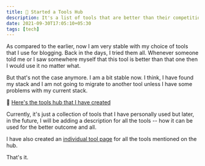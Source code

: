 ```yaml
---
title: 📢 Started a Tools Hub
description: It's a list of tools that are better than their competition.
date: 2021-09-30T17:05:10+05:30
tags: [tech]
---
```


As compared to the earlier, now I am very stable with my choice of tools that I use for blogging. Back in the days, I tried them all. Whenever someone told me or I saw somewhere myself that this tool is better than that one then I would use it no matter what.

But that's not the case anymore. I am a bit stable now. I think, I have found my stack and I am not going to migrate to another tool unless I have some problems with my current stack.

🎯 [Here's the tools hub that I have created](https://compile.blog/tools/)

Currently, it's just a collection of tools that I have personally used but later, in the future, I will be adding a description for all the tools -- how it can be used for the better outcome and all.

I have also created an [individual tool page](https://notes.deepakness.com/posts/individual-tool-page/) for all the tools mentioned on the hub.

That's it.